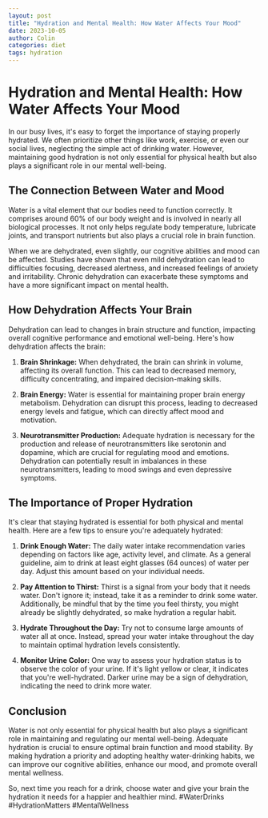 ```yaml
---
layout: post
title: "Hydration and Mental Health: How Water Affects Your Mood"
date: 2023-10-05
author: Colin
categories: diet
tags: hydration
---
```


# Hydration and Mental Health: How Water Affects Your Mood

In our busy lives, it's easy to forget the importance of staying properly hydrated. We often prioritize other things like work, exercise, or even our social lives, neglecting the simple act of drinking water. However, maintaining good hydration is not only essential for physical health but also plays a significant role in our mental well-being.

## The Connection Between Water and Mood

Water is a vital element that our bodies need to function correctly. It comprises around 60% of our body weight and is involved in nearly all biological processes. It not only helps regulate body temperature, lubricate joints, and transport nutrients but also plays a crucial role in brain function.

When we are dehydrated, even slightly, our cognitive abilities and mood can be affected. Studies have shown that even mild dehydration can lead to difficulties focusing, decreased alertness, and increased feelings of anxiety and irritability. Chronic dehydration can exacerbate these symptoms and have a more significant impact on mental health.

## How Dehydration Affects Your Brain

Dehydration can lead to changes in brain structure and function, impacting overall cognitive performance and emotional well-being. Here's how dehydration affects the brain:

1. **Brain Shrinkage:** When dehydrated, the brain can shrink in volume, affecting its overall function. This can lead to decreased memory, difficulty concentrating, and impaired decision-making skills.

2. **Brain Energy:** Water is essential for maintaining proper brain energy metabolism. Dehydration can disrupt this process, leading to decreased energy levels and fatigue, which can directly affect mood and motivation.

3. **Neurotransmitter Production:** Adequate hydration is necessary for the production and release of neurotransmitters like serotonin and dopamine, which are crucial for regulating mood and emotions. Dehydration can potentially result in imbalances in these neurotransmitters, leading to mood swings and even depressive symptoms.

## The Importance of Proper Hydration

It's clear that staying hydrated is essential for both physical and mental health. Here are a few tips to ensure you're adequately hydrated:

1. **Drink Enough Water:** The daily water intake recommendation varies depending on factors like age, activity level, and climate. As a general guideline, aim to drink at least eight glasses (64 ounces) of water per day. Adjust this amount based on your individual needs.

2. **Pay Attention to Thirst:** Thirst is a signal from your body that it needs water. Don't ignore it; instead, take it as a reminder to drink some water. Additionally, be mindful that by the time you feel thirsty, you might already be slightly dehydrated, so make hydration a regular habit.

3. **Hydrate Throughout the Day:** Try not to consume large amounts of water all at once. Instead, spread your water intake throughout the day to maintain optimal hydration levels consistently.

4. **Monitor Urine Color:** One way to assess your hydration status is to observe the color of your urine. If it's light yellow or clear, it indicates that you're well-hydrated. Darker urine may be a sign of dehydration, indicating the need to drink more water.

## Conclusion

Water is not only essential for physical health but also plays a significant role in maintaining and regulating our mental well-being. Adequate hydration is crucial to ensure optimal brain function and mood stability. By making hydration a priority and adopting healthy water-drinking habits, we can improve our cognitive abilities, enhance our mood, and promote overall mental wellness.

So, next time you reach for a drink, choose water and give your brain the hydration it needs for a happier and healthier mind. #WaterDrinks #HydrationMatters #MentalWellness